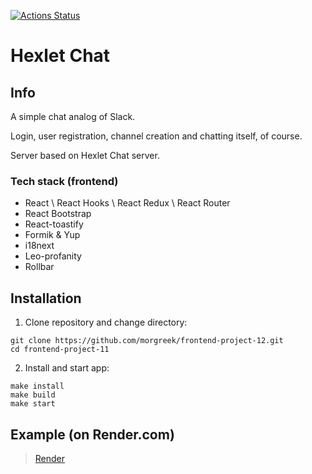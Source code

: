 [![Actions Status](https://github.com/morgreek/frontend-project-12/actions/workflows/hexlet-check.yml/badge.svg)](https://github.com/morgreek/frontend-project-12/actions)

# Hexlet Chat

## Info

A simple chat analog of Slack.

Login, user registration, channel creation and chatting itself, of course.

Server based on Hexlet Chat server.

### Tech stack (frontend)

- React \ React Hooks \ React Redux \ React Router
- React Bootstrap
- React-toastify
- Formik & Yup
- i18next
- Leo-profanity
- Rollbar

## Installation

1. Clone repository and change directory:

```shell
git clone https://github.com/morgreek/frontend-project-12.git
cd frontend-project-11
```

2. Install and start app:

```shell
make install
make build
make start

```

## Example (on Render.com)

> [Render](https://simple-slack-like-chat.onrender.com)
